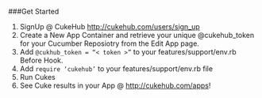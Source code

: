 ###Get Started
1. SignUp @ CukeHub http://cukehub.com/users/sign_up
2. Create a New App Container and retrieve your unique @cukehub_token for your Cucumber Reposiotry from the Edit App page.
3. Add `@cukhub_token = “< token >”` to your features/support/env.rb Before Hook.
4. Add `require ‘cukehub’` to your features/support/env.rb file
5. Run Cukes
6. See Cuke results in your App @ http://cukehub.com/apps!




